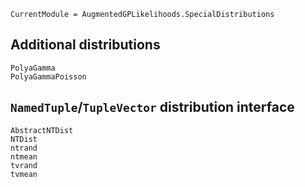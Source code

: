 ```@meta
CurrentModule = AugmentedGPLikelihoods.SpecialDistributions
```

## Additional distributions

```@docs
PolyaGamma
PolyaGammaPoisson
```

## `NamedTuple`/`TupleVector` distribution interface

```@docs
AbstractNTDist
NTDist
ntrand
ntmean
tvrand
tvmean
```